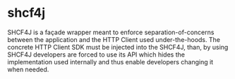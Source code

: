 # shcf4j
SHCF4J is a façade wrapper meant to enforce separation-of-concerns between the application and the HTTP Client used under-the-hoods. The concrete HTTP Client SDK must be injected into the SHCF4J, than, by using SHCF4J developers are forced to use its API which hides the implementation used internally and thus enable developers changing it when needed.
